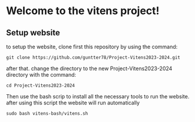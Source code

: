 # Welcome to the vitens project!

## Setup website
to setup the website, clone first this repository by using the command:
```
git clone https://github.com/guntter78/Project-Vitens2023-2024.git
```
after that. change the directory to the new Project-Vitens2023-2024 directory with the command:
```
cd Project-Vitens2023-2024
```

Then use the bash scrip to install all the necessary tools to run the website.
after using this script the website will run automatically
```
sudo bash vitens-bash/vitens.sh
```

